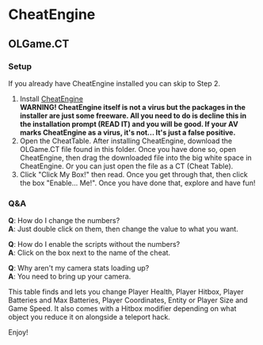 # CheatEngine
## OLGame.CT
### Setup
If you already have CheatEngine installed you can skip to Step 2. 
1. Install  [CheatEngine](https://www.cheatengine.org/ "https://www.cheatengine.org/")  
**WARNING! CheatEngine itself is not a virus but the packages in the installer are just some freeware. All you need to do is decline this in the installation prompt (READ IT) and you will be good. If your AV marks CheatEngine as a virus, it's not... It's just a false positive.** 
2. Open the CheatTable. After installing CheatEngine, download the OLGame.CT file found in this folder. Once you have done so, open CheatEngine, then drag the downloaded file into the big white space in CheatEngine. Or you can just open the file as a CT (Cheat Table). 
2. Click "Click My Box!" then read. Once you get through that, then click the box "Enable... Me!". Once you have done that, explore and have fun! 

### Q&A
**Q**: How do I change the numbers?  
**A**: Just double click on them, then change the value to what you want.

**Q**: How do I enable the scripts without the numbers?  
**A**: Click on the box next to the name of the cheat.

**Q**: Why aren't my camera stats loading up?  
**A**: You need to bring up your camera.

This table finds and lets you change Player Health, Player Hitbox, Player Batteries and Max Batteries, Player Coordinates, Entity or Player Size and Game Speed. It also comes with a Hitbox modifier depending on what object you reduce it on alongside a teleport hack.

Enjoy!